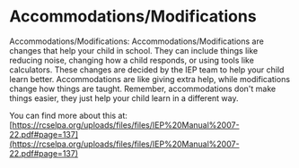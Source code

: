 # Accommodations/Modifications
Accommodations/Modifications: Accommodations/Modifications are changes that help your child in school. They can include things like reducing noise, changing how a child responds, or using tools like calculators. These changes are decided by the IEP team to help your child learn better. Accommodations are like giving extra help, while modifications change how things are taught. Remember, accommodations don't make things easier, they just help your child learn in a different way.

You can find more about this at: [https://rcselpa.org/uploads/files/files/IEP%20Manual%2007-22.pdf#page=137](https://rcselpa.org/uploads/files/files/IEP%20Manual%2007-22.pdf#page=137)
